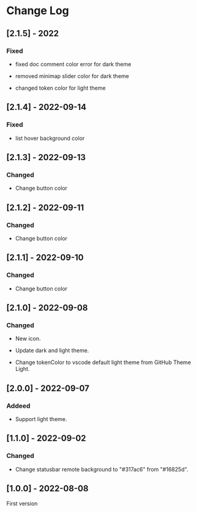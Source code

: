 # Change Log

## [2.1.5] - 2022

### Fixed

- fixed doc comment color error for dark theme

- removed minimap slider color for dark theme

- changed token color for light theme

## [2.1.4] - 2022-09-14

### Fixed

- list hover background color

## [2.1.3] - 2022-09-13

### Changed

- Change button color

## [2.1.2] - 2022-09-11

### Changed

- Change button color

## [2.1.1] - 2022-09-10

### Changed

- Change button color

## [2.1.0] - 2022-09-08

### Changed

- New icon.

- Update dark and light theme.

- Change tokenColor to vscode default light theme from GitHub Theme Light.

## [2.0.0] - 2022-09-07

### Addeed

- Support light theme.

## [1.1.0] - 2022-09-02

### Changed

- Change statusbar remote background to "#317ac6" from "#16825d".

## [1.0.0] - 2022-08-08

First version